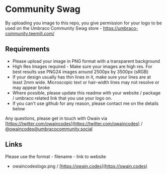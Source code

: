 # Community Swag
By uploading you image to this repo, you give permission for your logo to be used on the Umbraco Community Swag store - https://umbraco-community.teemill.com/

## Requirements
- Please upload your image in PNG format with a transparent background
- High Res Images required - Make sure your images are high res. For best results use PNG24 images around 2500px by 3500px (sRGB)
- If your design usually has thin lines in it, make sure your lines are at least 2mm wide. Microscopic text or hair-width lines may not resolve or may appear broke
- Where possible, please update this readme with your website / package / umbraco related link that you use your logo on.
- If you can't use github for any reason, please contact me on the details below

Any questions, please get in touch with Owain via [https://twitter.com/owaincodes](https://twitter.com/owaincodes) / [@owaincodes@umbracocommunity.social](https://umbracocommunity.social/deck/@owaincodes)

## Links
Please use the format - filename - link to website
- owaincodeslogo.png / [https://owain.codes](https://owain.codes)
